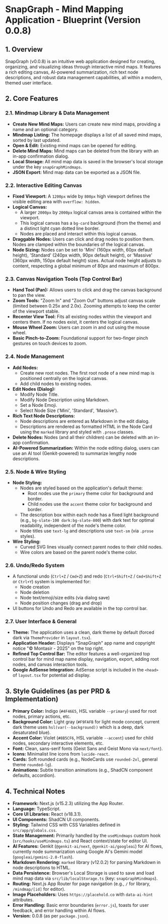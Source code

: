 # SnapGraph - Mind Mapping Application - Blueprint (Version 0.0.8)

## 1. Overview

SnapGraph (v0.0.8) is an intuitive web application designed for creating, organizing, and visualizing ideas through interactive mind maps. It features a rich editing canvas, AI-powered summarization, rich text node descriptions, and robust data management capabilities, all within a modern, themed user interface.

## 2. Core Features

### 2.1. Mindmap Library & Data Management
- **Create New Mind Maps:** Users can create new mind maps, providing a name and an optional category.
- **Mindmap Listing:** The homepage displays a list of all saved mind maps, sorted by last updated.
- **Open & Edit:** Existing mind maps can be opened for editing.
- **Delete Mind Maps:** Mind maps can be deleted from the library with an in-app confirmation dialog.
- **Local Storage:** All mind map data is saved in the browser's local storage under the key `snapGraphMindmaps`.
- **JSON Export:** Mind map data can be exported as a JSON file.

### 2.2. Interactive Editing Canvas
- **Fixed Viewport:** A `1200px` wide by `800px` high viewport defines the visible editing area with `overflow: hidden`.
- **Logical Canvas:**
    - A larger `2000px` by `2000px` logical canvas area is contained within the viewport.
    - This logical canvas has a `bg-card` background (from the theme) and a distinct light cyan dotted line border.
    - Nodes are placed and interact within this logical canvas.
- **Draggable Nodes:** Users can click and drag nodes to position them. Nodes are clamped within the boundaries of the logical canvas.
- **Node Sizing:** Nodes can be set to 'Mini' (160px width, 60px default height), 'Standard' (240px width, 90px default height), or 'Massive' (360px width, 150px default height) sizes. Actual node height adjusts to content, respecting a global minimum of 80px and maximum of 800px.

### 2.3. Canvas Navigation Tools (Top Control Bar)
- **Hand Tool (Pan):** Allows users to click and drag the canvas background to pan the view.
- **Zoom Tools:** "Zoom In" and "Zoom Out" buttons adjust canvas scale (limited between 0.25x and 2.0x). Zooming attempts to keep the center of the viewport stable.
- **Recenter View Tool:** Fits all existing nodes within the viewport and centers them. If no nodes exist, it centers the logical canvas.
- **Mouse Wheel Zoom:** Users can zoom in and out using the mouse wheel.
- **Basic Pinch-to-Zoom:** Foundational support for two-finger pinch gestures on touch devices to zoom.

### 2.4. Node Management
- **Add Nodes:**
    - Create new root nodes. The first root node of a new mind map is positioned centrally on the logical canvas.
    - Add child nodes to existing nodes.
- **Edit Nodes (Dialog):**
    - Modify Node Title.
    - Modify Node Description using Markdown.
    - Set a Node Emoji.
    - Select Node Size ('Mini', 'Standard', 'Massive').
- **Rich Text Node Descriptions:**
    - Node descriptions are entered as Markdown in the edit dialog.
    - Descriptions are rendered as formatted HTML in the Node Card using the `marked` library and styled with `.prose` classes.
- **Delete Nodes:** Nodes (and all their children) can be deleted with an in-app confirmation.
- **AI-Powered Summarization:** Within the node editing dialog, users can use an AI tool (Genkit-powered) to summarize lengthy node descriptions.

### 2.5. Node & Wire Styling
- **Node Styling:**
    - Nodes are styled based on the application's default theme:
        - Root nodes use the `primary` theme color for background and border.
        - Child nodes use the `accent` theme color for background and border.
    - The description box within each node has a fixed light background (e.g., `bg-slate-100 dark:bg-slate-800`) with dark text for optimal readability, independent of the node's theme color.
    - Node titles use `text-lg` and descriptions use `text-sm` (via `.prose` styles).
- **Wire Styling:**
    - Curved SVG lines visually connect parent nodes to their child nodes.
    - Wire colors are based on the parent node's theme color.

### 2.6. Undo/Redo System
- A functional undo (`Ctrl+Z` / `Cmd+Z`) and redo (`Ctrl+Shift+Z` / `Cmd+Shift+Z` or `Ctrl+Y`) system is implemented for:
    - Node creation
    - Node deletion
    - Node text/emoji/size edits (via dialog save)
    - Node position changes (drag and drop)
- UI buttons for Undo and Redo are available in the top control bar.

### 2.7. User Interface & General
- **Theme:** The application uses a clean, dark theme by default (forced dark via `ThemeProvider` in `layout.tsx`).
- **Application Header:** Displays "SnapGraph" app name and copyright notice "© Montasir - 2025" on the top right.
- **Refined Top Control Bar:** The editor features a well-organized top control bar for mind map name display, navigation, export, adding root nodes, and canvas interaction tools.
- **Google AdSense Integration:** AdSense script is included in the `<head>` of `layout.tsx` for potential ad display.

## 3. Style Guidelines (as per PRD & Implementation)

- **Primary Color:** Indigo (`#4F46E5`, HSL variable `--primary`) used for root nodes, primary actions, etc.
- **Background Color:** Light gray (`#F9FAFB` for light mode concept, current dark theme uses `hsl(var(--background))` which is a deep, dark desaturated blue).
- **Accent Color:** Violet (`#8B5CF6`, HSL variable `--accent`) used for child nodes, secondary interactive elements, etc.
- **Font:** Clean, sans-serif fonts (Geist Sans and Geist Mono via `next/font`).
- **Icons:** Minimalist line icons from `lucide-react`.
- **Cards:** Soft rounded cards (e.g., NodeCards use `rounded-2xl`, general theme `rounded-lg`).
- **Animations:** Subtle transition animations (e.g., ShadCN component defaults, accordion).

## 4. Technical Notes

- **Framework:** Next.js (v15.2.3) utilizing the App Router.
- **Language:** TypeScript.
- **Core UI Libraries:** React (v18.3.1).
- **UI Components:** ShadCN UI components.
- **Styling:** Tailwind CSS with CSS Variables defined in `src/app/globals.css`.
- **State Management:** Primarily handled by the `useMindmaps` custom hook (`src/hooks/useMindmaps.ts`) and React context/state for editor UI.
- **AI Features:** Genkit (`@genkit-ai/next`, `@genkit-ai/googleai`) for AI flows, currently node summarization using Google AI's Gemini model (`googleai/gemini-2.0-flash`).
- **Markdown Rendering:** `marked` library (v12.0.2) for parsing Markdown in node descriptions to HTML.
- **Data Persistence:** Browser's Local Storage is used to save and load mind map data via `src/lib/localStorage.ts` (key: `snapGraphMindmaps`).
- **Routing:** Next.js App Router for page navigation (e.g., `/` for library, `/mindmap/[id]` for editor).
- **Image Placeholders:** Uses `https://placehold.co` with `data-ai-hint` attributes.
- **Error Handling:** Basic error boundaries (`error.js`), toasts for user feedback, and error handling within AI flows.
- **Version:** 0.0.8 (as per `package.json`).
